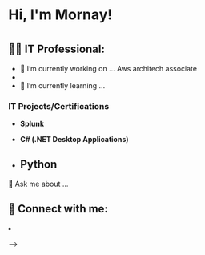 <h1>Hi, I'm Mornay! <h1/>
                              
<h2>👨‍💻 IT Professional:</h2>

- 🔭 I’m currently working on ... Aws architech associate
- 
- 🌱 I’m currently learning ... 

<h3> IT Projects/Certifications</h3>

- <b>Splunk</b>

- <b>C# (.NET Desktop Applications)</b>

- <b>Python</b>
  - 
💬 Ask me about ...

<h2> 🤳 Connect with me:</h2

[linkedin]: www.linkedin.com/in/mornay-van-wyk-700613297

- 
-->
